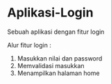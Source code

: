 # Aplikasi-Login
Sebuah aplikasi dengan fitur login

Alur fitur login :
1. Masukkan nilai dan password
2. Memvalidasi masukkan
3. Menampilkan halaman home
